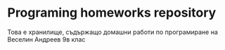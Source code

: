 # Programing homeworks repository

Това е хранилище, съдържащо домашни работи по програмиране на Веселин Андреев 9в клас
